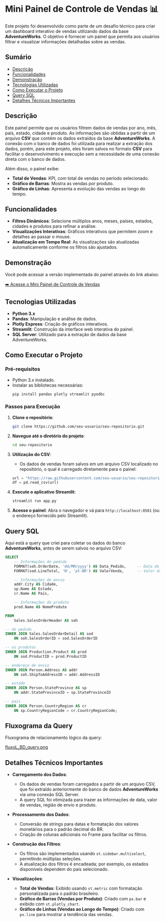 # Mini Painel de Controle de Vendas 📊

Este projeto foi desenvolvido como parte de um desafio técnico para criar um dashboard interativo de vendas utilizando dados da base **AdventureWorks**. O objetivo é fornecer um painel que permita aos usuários filtrar e visualizar informações detalhadas sobre as vendas.

## Sumário

- [Descrição](#descrição)
- [Funcionalidades](#funcionalidades)
- [Demonstração](#demonstração)
- [Tecnologias Utilizadas](#tecnologias-utilizadas)
- [Como Executar o Projeto](#como-executar-o-projeto)
- [Query SQL](#query-sql)
- [Detalhes Técnicos Importantes](#detalhes-técnicos-importantes)

## Descrição

Este painel permite que os usuários filtrem dados de vendas por ano, mês, país, estado, cidade e produto. As informações são obtidas a partir de um arquivo **CSV** que contém os dados extraídos da base **AdventureWorks**. A conexão com o banco de dados foi utilizada para realizar a extração dos dados, porém, para este projeto, eles foram salvos no formato **CSV** para facilitar o desenvolvimento e execução sem a necessidade de uma conexão direta com o banco de dados.

Além disso, o painel exibe:

- **Total de Vendas**: KPI, com total de vendas no período selecionado.
- **Gráfico de Barras**: Mostra as vendas por produto.
- **Gráfico de Linhas**: Apresenta a evolução das vendas ao longo do tempo.

## Funcionalidades

- **Filtros Dinâmicos**: Selecione múltiplos anos, meses, países, estados, cidades e produtos para refinar a análise.
- **Visualizações Interativas**: Gráficos interativos que permitem zoom e detalhes ao passar o mouse.
- **Atualização em Tempo Real**: As visualizações são atualizadas automaticamente conforme os filtros são ajustados.

## Demonstração

Você pode acessar a versão implementada do painel através do link abaixo:

[➡️ Acesse o Mini Painel de Controle de Vendas](https://mini-painel-sales-vrdgeurdhmcvvrczrjus9t.streamlit.app/)

## Tecnologias Utilizadas

- **Python 3.x**
- **Pandas**: Manipulação e análise de dados.
- **Plotly Express**: Criação de gráficos interativos.
- **Streamlit**: Construção da interface web interativa do painel.
- **SQL Server**: Utilizado para a extração de dados da base AdventureWorks.

## Como Executar o Projeto

### Pré-requisitos

- Python 3.x instalado.
- Instalar as bibliotecas necessárias:
  ```bash
  pip install pandas plotly streamlit pyodbc
  ```

### Passos para Execução

1. **Clone o repositório**:
   ```bash
   git clone https://github.com/seu-usuario/seu-repositorio.git
   ```
2. **Navegue até o diretório do projeto**:
   ```bash
   cd seu-repositorio
   ```
3. **Utilização do CSV**:
   - Os dados de vendas foram salvos em um arquivo CSV localizado no repositório, o qual é carregado diretamente para o painel:
   ```python
   url = "https://raw.githubusercontent.com/seu-usuario/seu-repositorio/master/vendas.csv"
   df = pd.read_csv(url)
   ```

4. **Execute o aplicativo Streamlit**:
   ```bash
   streamlit run app.py
   ```

5. **Acesse o painel**:
   Abra o navegador e vá para `http://localhost:8501` (ou o endereço fornecido pelo Streamlit).

## Query SQL

Aqui está a query que criei para coletar os dados do banco **AdventureWorks**, antes de serem salvos no arquivo CSV:

```sql
SELECT
    -- Informações do pedido
    FORMAT(soh.OrderDate, 'dd/MM/yyyy') AS Data_Pedido,     -- Data do pedido formatada (dd/mm/yyyy)
    FORMAT(sod.LineTotal, 'N', 'pt-BR') AS ValorVenda,      -- Valor da venda formatado no padrão brasileiro

    -- Informações de envio
    addr.City AS Cidade,                                    
    sp.Name AS Estado,                                      
    cr.Name AS Pais,                                        

    -- Informações do produto
    prod.Name AS NomeProduto                                

FROM
    Sales.SalesOrderHeader AS soh                           

-- do pedido
INNER JOIN Sales.SalesOrderDetail AS sod 
    ON soh.SalesOrderID = sod.SalesOrderID                  

-- os produtos
INNER JOIN Production.Product AS prod 
    ON sod.ProductID = prod.ProductID                       

-- endereço de envio
INNER JOIN Person.Address AS addr 
    ON soh.ShipToAddressID = addr.AddressID                 

-- estado
INNER JOIN Person.StateProvince AS sp 
    ON addr.StateProvinceID = sp.StateProvinceID            

-- país
INNER JOIN Person.CountryRegion AS cr 
    ON sp.CountryRegionCode = cr.CountryRegionCode;
```

## Fluxograma da Query

Fluxograma de relacionamento lógico da query:

[fluxoL_BD_query.png](https://github.com/jamessalmom/Mini-Painel-Sales/blob/48fce1c60a99ca34768be52039c8d8c7495bd91d/fluxoL_BD_query.png)

## Detalhes Técnicos Importantes

- **Carregamento dos Dados**:
  - Os dados de vendas foram carregados a partir de um arquivo CSV, que foi extraído anteriormente do banco de dados **AdventureWorks** via uma conexão SQL Server.
  - A query SQL foi otimizada para trazer as informações de data, valor de vendas, região de envio e produto.

- **Processamento dos Dados**:
  - Conversão de strings para datas e formatação dos valores monetários para o padrão decimal do BR.
  - Criação de colunas adicionais no Frame para facilitar os filtros.

- **Construção dos Filtros**:
  - Os filtros são implementados usando `st.sidebar.multiselect`, permitindo múltiplas seleções.
  - A atualização dos filtros é encadeada; por exemplo, os estados disponíveis dependem do país selecionado.

- **Visualizações**:
  - **Total de Vendas**: Exibido usando `st.metric` com formatação personalizada para o padrão brasileiro.
  - **Gráfico de Barras (Vendas por Produto)**: Criado com `px.bar` e exibido com `st.plotly_chart`.
  - **Gráfico de Linhas (Vendas ao Longo do Tempo)**: Criado com `px.line` para mostrar a tendência das vendas.

